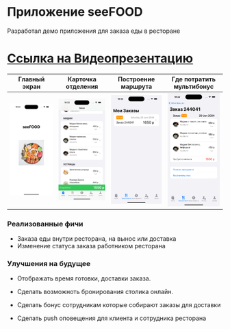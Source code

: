 # Приложение seeFOOD

Разработал демо приложения для заказа еды в ресторане

# [Ссылка на Видеопрезентацию](https://youtu.be/UI8JoG4dFC8)

| Главный экран | Карточка отделения | Построение маршрута | Где потратить мультибонус |
|----------------|:---------:|---------------|:---------:|
| <img src="https://github.com/sapgv/MobileRestaurant/blob/main/1.png" width="200"> | <img src="https://github.com/sapgv/MobileRestaurant/blob/main/2.png" width="200"> | <img src="https://github.com/sapgv/MobileRestaurant/blob/main/3.png" width="200"> | <img src="https://github.com/sapgv/MobileRestaurant/blob/main/4.png" width="200"> |

### Реализованные фичи

* Заказа еды внутри ресторана, на вынос или доставка
* Изменение статуса заказа работником ресторана


### Улучшения на будущее

* Отображать время готовки, доставки заказа.

* Сделать возможноть бронирования столика онлайн.

* Сделать бонус сотрудникам которые собирают заказы для доставки

* Сделать push оповещения для клиента и сотрудника ресторана
  
